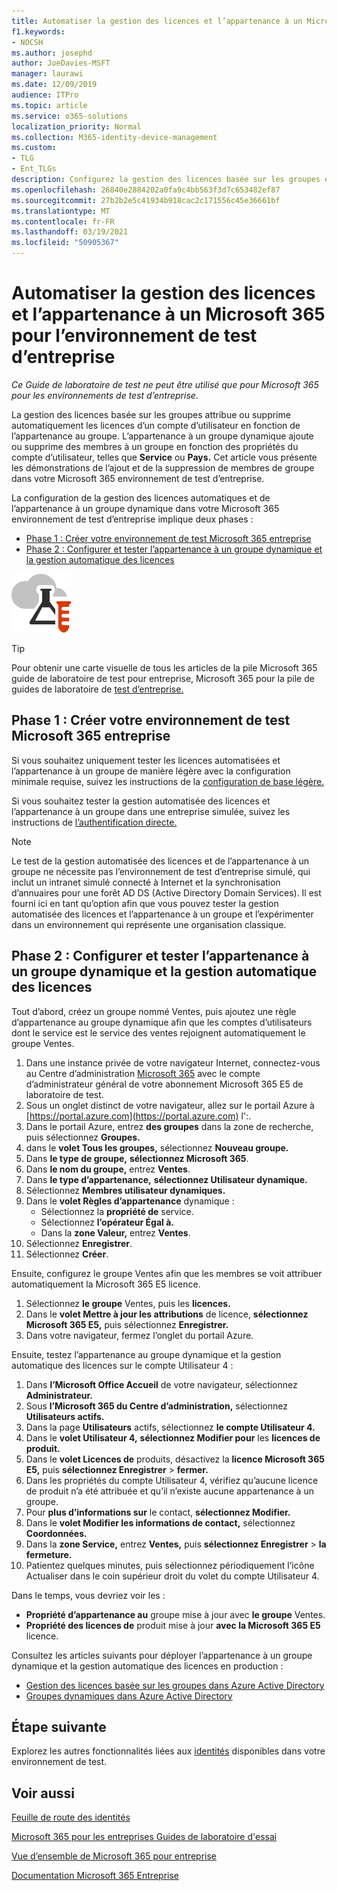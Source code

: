```yaml
---
title: Automatiser la gestion des licences et l’appartenance à un Microsoft 365 pour l’environnement de test d’entreprise
f1.keywords:
- NOCSH
ms.author: josephd
author: JoeDavies-MSFT
manager: laurawi
ms.date: 12/09/2019
audience: ITPro
ms.topic: article
ms.service: o365-solutions
localization_priority: Normal
ms.collection: M365-identity-device-management
ms.custom:
- TLG
- Ent_TLGs
description: Configurez la gestion des licences basée sur les groupes et l’appartenance à un groupe dynamique dans Microsoft 365 pour l’environnement de test d’entreprise.
ms.openlocfilehash: 26840e2884202a0fa9c4bb563f3d7c653482ef87
ms.sourcegitcommit: 27b2b2e5c41934b918cac2c171556c45e36661bf
ms.translationtype: MT
ms.contentlocale: fr-FR
ms.lasthandoff: 03/19/2021
ms.locfileid: "50905367"
---
```

# <a name="automate-licensing-and-group-membership-for-your-microsoft-365-for-enterprise-test-environment"></a>Automatiser la gestion des licences et l’appartenance à un Microsoft 365 pour l’environnement de test d’entreprise

*Ce Guide de laboratoire de test ne peut être utilisé que pour Microsoft 365 pour les environnements de test d’entreprise.*

La gestion des licences basée sur les groupes attribue ou supprime automatiquement les licences d’un compte d’utilisateur en fonction de l’appartenance au groupe. L’appartenance à un groupe dynamique ajoute ou supprime des membres à un groupe en fonction des propriétés du compte d’utilisateur, telles que **Service** ou **Pays.** Cet article vous présente les démonstrations de l’ajout et de la suppression de membres de groupe dans votre Microsoft 365 environnement de test d’entreprise.

La configuration de la gestion des licences automatiques et de l’appartenance à un groupe dynamique dans votre Microsoft 365 environnement de test d’entreprise implique deux phases :

- [Phase 1 : Créer votre environnement de test Microsoft 365 entreprise](#phase-1-build-out-your-microsoft-365-for-enterprise-test-environment)
- [Phase 2 : Configurer et tester l’appartenance à un groupe dynamique et la gestion automatique des licences](#phase-2-configure-and-test-dynamic-group-membership-and-automatic-licensing)

![Guides de laboratoire de test pour Microsoft Cloud](../media/m365-enterprise-test-lab-guides/cloud-tlg-icon.png) 
    
> [!TIP]
> Pour obtenir une carte visuelle de tous les articles de la pile Microsoft 365 guide de laboratoire de test pour entreprise, Microsoft 365 pour la pile de guides de laboratoire de [test d’entreprise.](../downloads/Microsoft365EnterpriseTLGStack.pdf)
  
## <a name="phase-1-build-out-your-microsoft-365-for-enterprise-test-environment"></a>Phase 1 : Créer votre environnement de test Microsoft 365 entreprise

Si vous souhaitez uniquement tester les licences automatisées et l’appartenance à un groupe de manière légère avec la configuration minimale requise, suivez les instructions de la [configuration de base légère.](lightweight-base-configuration-microsoft-365-enterprise.md)
  
Si vous souhaitez tester la gestion automatisée des licences et l’appartenance à un groupe dans une entreprise simulée, suivez les instructions de [l’authentification directe.](pass-through-auth-m365-ent-test-environment.md)
  
> [!NOTE]
> Le test de la gestion automatisée des licences et de l’appartenance à un groupe ne nécessite pas l’environnement de test d’entreprise simulé, qui inclut un intranet simulé connecté à Internet et la synchronisation d’annuaires pour une forêt AD DS (Active Directory Domain Services). Il est fourni ici en tant qu’option afin que vous pouvez tester la gestion automatisée des licences et l’appartenance à un groupe et l’expérimenter dans un environnement qui représente une organisation classique.
  
## <a name="phase-2-configure-and-test-dynamic-group-membership-and-automatic-licensing"></a>Phase 2 : Configurer et tester l’appartenance à un groupe dynamique et la gestion automatique des licences

Tout d’abord, créez un groupe nommé Ventes, puis ajoutez  une  règle d’appartenance au groupe dynamique afin que les comptes d’utilisateurs dont le service est le service des ventes rejoignent automatiquement le groupe Ventes.

1. Dans une instance privée de votre navigateur Internet, connectez-vous au Centre d’administration [Microsoft 365](https://admin.microsoft.com) avec le compte d’administrateur général de votre abonnement Microsoft 365 E5 de laboratoire de test.
2. Sous un onglet distinct de votre navigateur, allez sur le portail Azure à [https://portal.azure.com](https://portal.azure.com) l':.
3. Dans le portail Azure, entrez **des groupes** dans la zone de recherche, puis sélectionnez **Groupes.**
4. dans le **volet Tous les groupes,** sélectionnez **Nouveau groupe.**
5. Dans **le type de groupe,** **sélectionnez Microsoft 365**.
6. Dans **le nom du groupe,** entrez **Ventes**.
7. Dans **le type d’appartenance,** **sélectionnez Utilisateur dynamique.**
8. Sélectionnez **Membres utilisateur dynamiques.**
9. Dans le **volet Règles d’appartenance** dynamique : 
   - Sélectionnez la **propriété de** service.
   - Sélectionnez **l’opérateur Égal à.**
   - Dans la **zone Valeur,** entrez **Ventes**.
10. Sélectionnez **Enregistrer**.
11. Sélectionnez **Créer**.

Ensuite, configurez le groupe Ventes afin que les membres se voit attribuer automatiquement la Microsoft 365 E5 licence.

1. Sélectionnez **le groupe** Ventes, puis les **licences.**
2. Dans le **volet Mettre à jour les attributions** de licence, **sélectionnez Microsoft 365 E5,** puis sélectionnez **Enregistrer.**
3. Dans votre navigateur, fermez l’onglet du portail Azure.

Ensuite, testez l’appartenance au groupe dynamique et la gestion automatique des licences sur le compte Utilisateur 4 :

1. Dans **l’Microsoft Office Accueil** de votre navigateur, sélectionnez **Administrateur.**
2. Sous **l’Microsoft 365 du Centre d’administration,** sélectionnez **Utilisateurs actifs.**
3. Dans la page **Utilisateurs** actifs, sélectionnez **le compte Utilisateur 4.**
4. Dans le **volet Utilisateur 4,** **sélectionnez Modifier pour** les **licences de produit.**
5. Dans le **volet Licences de** produits, désactivez la **licence Microsoft 365 E5,** puis **sélectionnez Enregistrer**  >  **fermer.**
6. Dans les propriétés du compte Utilisateur 4, vérifiez qu’aucune licence de produit n’a été attribuée et qu’il n’existe aucune appartenance à un groupe.
7. Pour **plus d’informations sur** le contact, **sélectionnez Modifier.**
8. Dans le **volet Modifier les informations de contact,** sélectionnez **Coordonnées.**
9. Dans la **zone Service,** entrez **Ventes,** puis **sélectionnez Enregistrer**  >  **la fermeture.**
10. Patientez quelques minutes, puis sélectionnez périodiquement l’icône Actualiser dans le coin supérieur droit du volet du compte Utilisateur 4. 

Dans le temps, vous devriez voir les :

- **Propriété d’appartenance au** groupe mise à jour avec **le groupe** Ventes.
- **Propriété des licences de** produit mise à jour **avec la Microsoft 365 E5** licence.

Consultez les articles suivants pour déployer l’appartenance à un groupe dynamique et la gestion automatique des licences en production :

- [Gestion des licences basée sur les groupes dans Azure Active Directory](/azure/active-directory/fundamentals/active-directory-licensing-whatis-azure-portal)
- [Groupes dynamiques dans Azure Active Directory](/azure/active-directory/users-groups-roles/groups-create-rule)

## <a name="next-step"></a>Étape suivante

Explorez les autres fonctionnalités liées aux [identités](m365-enterprise-test-lab-guides.md#identity) disponibles dans votre environnement de test.

## <a name="see-also"></a>Voir aussi

[Feuille de route des identités](identity-roadmap-microsoft-365.md)

[Microsoft 365 pour les entreprises Guides de laboratoire d'essai](m365-enterprise-test-lab-guides.md)

[Vue d’ensemble de Microsoft 365 pour entreprise](microsoft-365-overview.md)

[Documentation Microsoft 365 Entreprise](/microsoft-365-enterprise/)